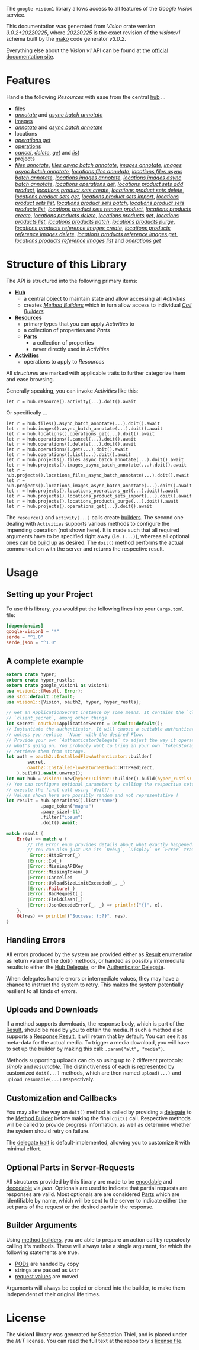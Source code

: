 <!---
DO NOT EDIT !
This file was generated automatically from 'src/mako/api/README.md.mako'
DO NOT EDIT !
-->
The `google-vision1` library allows access to all features of the *Google Vision* service.

This documentation was generated from *Vision* crate version *3.0.2+20220225*, where *20220225* is the exact revision of the *vision:v1* schema built by the [mako](http://www.makotemplates.org/) code generator *v3.0.2*.

Everything else about the *Vision* *v1* API can be found at the
[official documentation site](https://cloud.google.com/vision/).
# Features

Handle the following *Resources* with ease from the central [hub](https://docs.rs/google-vision1/3.0.2+20220225/google_vision1/Vision) ... 

* files
 * [*annotate*](https://docs.rs/google-vision1/3.0.2+20220225/google_vision1/api::FileAnnotateCall) and [*async batch annotate*](https://docs.rs/google-vision1/3.0.2+20220225/google_vision1/api::FileAsyncBatchAnnotateCall)
* [images](https://docs.rs/google-vision1/3.0.2+20220225/google_vision1/api::Image)
 * [*annotate*](https://docs.rs/google-vision1/3.0.2+20220225/google_vision1/api::ImageAnnotateCall) and [*async batch annotate*](https://docs.rs/google-vision1/3.0.2+20220225/google_vision1/api::ImageAsyncBatchAnnotateCall)
* locations
 * [*operations get*](https://docs.rs/google-vision1/3.0.2+20220225/google_vision1/api::LocationOperationGetCall)
* [operations](https://docs.rs/google-vision1/3.0.2+20220225/google_vision1/api::Operation)
 * [*cancel*](https://docs.rs/google-vision1/3.0.2+20220225/google_vision1/api::OperationCancelCall), [*delete*](https://docs.rs/google-vision1/3.0.2+20220225/google_vision1/api::OperationDeleteCall), [*get*](https://docs.rs/google-vision1/3.0.2+20220225/google_vision1/api::OperationGetCall) and [*list*](https://docs.rs/google-vision1/3.0.2+20220225/google_vision1/api::OperationListCall)
* projects
 * [*files annotate*](https://docs.rs/google-vision1/3.0.2+20220225/google_vision1/api::ProjectFileAnnotateCall), [*files async batch annotate*](https://docs.rs/google-vision1/3.0.2+20220225/google_vision1/api::ProjectFileAsyncBatchAnnotateCall), [*images annotate*](https://docs.rs/google-vision1/3.0.2+20220225/google_vision1/api::ProjectImageAnnotateCall), [*images async batch annotate*](https://docs.rs/google-vision1/3.0.2+20220225/google_vision1/api::ProjectImageAsyncBatchAnnotateCall), [*locations files annotate*](https://docs.rs/google-vision1/3.0.2+20220225/google_vision1/api::ProjectLocationFileAnnotateCall), [*locations files async batch annotate*](https://docs.rs/google-vision1/3.0.2+20220225/google_vision1/api::ProjectLocationFileAsyncBatchAnnotateCall), [*locations images annotate*](https://docs.rs/google-vision1/3.0.2+20220225/google_vision1/api::ProjectLocationImageAnnotateCall), [*locations images async batch annotate*](https://docs.rs/google-vision1/3.0.2+20220225/google_vision1/api::ProjectLocationImageAsyncBatchAnnotateCall), [*locations operations get*](https://docs.rs/google-vision1/3.0.2+20220225/google_vision1/api::ProjectLocationOperationGetCall), [*locations product sets add product*](https://docs.rs/google-vision1/3.0.2+20220225/google_vision1/api::ProjectLocationProductSetAddProductCall), [*locations product sets create*](https://docs.rs/google-vision1/3.0.2+20220225/google_vision1/api::ProjectLocationProductSetCreateCall), [*locations product sets delete*](https://docs.rs/google-vision1/3.0.2+20220225/google_vision1/api::ProjectLocationProductSetDeleteCall), [*locations product sets get*](https://docs.rs/google-vision1/3.0.2+20220225/google_vision1/api::ProjectLocationProductSetGetCall), [*locations product sets import*](https://docs.rs/google-vision1/3.0.2+20220225/google_vision1/api::ProjectLocationProductSetImportCall), [*locations product sets list*](https://docs.rs/google-vision1/3.0.2+20220225/google_vision1/api::ProjectLocationProductSetListCall), [*locations product sets patch*](https://docs.rs/google-vision1/3.0.2+20220225/google_vision1/api::ProjectLocationProductSetPatchCall), [*locations product sets products list*](https://docs.rs/google-vision1/3.0.2+20220225/google_vision1/api::ProjectLocationProductSetProductListCall), [*locations product sets remove product*](https://docs.rs/google-vision1/3.0.2+20220225/google_vision1/api::ProjectLocationProductSetRemoveProductCall), [*locations products create*](https://docs.rs/google-vision1/3.0.2+20220225/google_vision1/api::ProjectLocationProductCreateCall), [*locations products delete*](https://docs.rs/google-vision1/3.0.2+20220225/google_vision1/api::ProjectLocationProductDeleteCall), [*locations products get*](https://docs.rs/google-vision1/3.0.2+20220225/google_vision1/api::ProjectLocationProductGetCall), [*locations products list*](https://docs.rs/google-vision1/3.0.2+20220225/google_vision1/api::ProjectLocationProductListCall), [*locations products patch*](https://docs.rs/google-vision1/3.0.2+20220225/google_vision1/api::ProjectLocationProductPatchCall), [*locations products purge*](https://docs.rs/google-vision1/3.0.2+20220225/google_vision1/api::ProjectLocationProductPurgeCall), [*locations products reference images create*](https://docs.rs/google-vision1/3.0.2+20220225/google_vision1/api::ProjectLocationProductReferenceImageCreateCall), [*locations products reference images delete*](https://docs.rs/google-vision1/3.0.2+20220225/google_vision1/api::ProjectLocationProductReferenceImageDeleteCall), [*locations products reference images get*](https://docs.rs/google-vision1/3.0.2+20220225/google_vision1/api::ProjectLocationProductReferenceImageGetCall), [*locations products reference images list*](https://docs.rs/google-vision1/3.0.2+20220225/google_vision1/api::ProjectLocationProductReferenceImageListCall) and [*operations get*](https://docs.rs/google-vision1/3.0.2+20220225/google_vision1/api::ProjectOperationGetCall)




# Structure of this Library

The API is structured into the following primary items:

* **[Hub](https://docs.rs/google-vision1/3.0.2+20220225/google_vision1/Vision)**
    * a central object to maintain state and allow accessing all *Activities*
    * creates [*Method Builders*](https://docs.rs/google-vision1/3.0.2+20220225/google_vision1/client::MethodsBuilder) which in turn
      allow access to individual [*Call Builders*](https://docs.rs/google-vision1/3.0.2+20220225/google_vision1/client::CallBuilder)
* **[Resources](https://docs.rs/google-vision1/3.0.2+20220225/google_vision1/client::Resource)**
    * primary types that you can apply *Activities* to
    * a collection of properties and *Parts*
    * **[Parts](https://docs.rs/google-vision1/3.0.2+20220225/google_vision1/client::Part)**
        * a collection of properties
        * never directly used in *Activities*
* **[Activities](https://docs.rs/google-vision1/3.0.2+20220225/google_vision1/client::CallBuilder)**
    * operations to apply to *Resources*

All *structures* are marked with applicable traits to further categorize them and ease browsing.

Generally speaking, you can invoke *Activities* like this:

```Rust,ignore
let r = hub.resource().activity(...).doit().await
```

Or specifically ...

```ignore
let r = hub.files().async_batch_annotate(...).doit().await
let r = hub.images().async_batch_annotate(...).doit().await
let r = hub.locations().operations_get(...).doit().await
let r = hub.operations().cancel(...).doit().await
let r = hub.operations().delete(...).doit().await
let r = hub.operations().get(...).doit().await
let r = hub.operations().list(...).doit().await
let r = hub.projects().files_async_batch_annotate(...).doit().await
let r = hub.projects().images_async_batch_annotate(...).doit().await
let r = hub.projects().locations_files_async_batch_annotate(...).doit().await
let r = hub.projects().locations_images_async_batch_annotate(...).doit().await
let r = hub.projects().locations_operations_get(...).doit().await
let r = hub.projects().locations_product_sets_import(...).doit().await
let r = hub.projects().locations_products_purge(...).doit().await
let r = hub.projects().operations_get(...).doit().await
```

The `resource()` and `activity(...)` calls create [builders][builder-pattern]. The second one dealing with `Activities` 
supports various methods to configure the impending operation (not shown here). It is made such that all required arguments have to be 
specified right away (i.e. `(...)`), whereas all optional ones can be [build up][builder-pattern] as desired.
The `doit()` method performs the actual communication with the server and returns the respective result.

# Usage

## Setting up your Project

To use this library, you would put the following lines into your `Cargo.toml` file:

```toml
[dependencies]
google-vision1 = "*"
serde = "^1.0"
serde_json = "^1.0"
```

## A complete example

```Rust
extern crate hyper;
extern crate hyper_rustls;
extern crate google_vision1 as vision1;
use vision1::{Result, Error};
use std::default::Default;
use vision1::{Vision, oauth2, hyper, hyper_rustls};

// Get an ApplicationSecret instance by some means. It contains the `client_id` and 
// `client_secret`, among other things.
let secret: oauth2::ApplicationSecret = Default::default();
// Instantiate the authenticator. It will choose a suitable authentication flow for you, 
// unless you replace  `None` with the desired Flow.
// Provide your own `AuthenticatorDelegate` to adjust the way it operates and get feedback about 
// what's going on. You probably want to bring in your own `TokenStorage` to persist tokens and
// retrieve them from storage.
let auth = oauth2::InstalledFlowAuthenticator::builder(
        secret,
        oauth2::InstalledFlowReturnMethod::HTTPRedirect,
    ).build().await.unwrap();
let mut hub = Vision::new(hyper::Client::builder().build(hyper_rustls::HttpsConnector::with_native_roots().https_or_http().enable_http1().enable_http2().build()), auth);
// You can configure optional parameters by calling the respective setters at will, and
// execute the final call using `doit()`.
// Values shown here are possibly random and not representative !
let result = hub.operations().list("name")
             .page_token("magna")
             .page_size(-11)
             .filter("ipsum")
             .doit().await;

match result {
    Err(e) => match e {
        // The Error enum provides details about what exactly happened.
        // You can also just use its `Debug`, `Display` or `Error` traits
         Error::HttpError(_)
        |Error::Io(_)
        |Error::MissingAPIKey
        |Error::MissingToken(_)
        |Error::Cancelled
        |Error::UploadSizeLimitExceeded(_, _)
        |Error::Failure(_)
        |Error::BadRequest(_)
        |Error::FieldClash(_)
        |Error::JsonDecodeError(_, _) => println!("{}", e),
    },
    Ok(res) => println!("Success: {:?}", res),
}

```
## Handling Errors

All errors produced by the system are provided either as [Result](https://docs.rs/google-vision1/3.0.2+20220225/google_vision1/client::Result) enumeration as return value of
the doit() methods, or handed as possibly intermediate results to either the 
[Hub Delegate](https://docs.rs/google-vision1/3.0.2+20220225/google_vision1/client::Delegate), or the [Authenticator Delegate](https://docs.rs/yup-oauth2/*/yup_oauth2/trait.AuthenticatorDelegate.html).

When delegates handle errors or intermediate values, they may have a chance to instruct the system to retry. This 
makes the system potentially resilient to all kinds of errors.

## Uploads and Downloads
If a method supports downloads, the response body, which is part of the [Result](https://docs.rs/google-vision1/3.0.2+20220225/google_vision1/client::Result), should be
read by you to obtain the media.
If such a method also supports a [Response Result](https://docs.rs/google-vision1/3.0.2+20220225/google_vision1/client::ResponseResult), it will return that by default.
You can see it as meta-data for the actual media. To trigger a media download, you will have to set up the builder by making
this call: `.param("alt", "media")`.

Methods supporting uploads can do so using up to 2 different protocols: 
*simple* and *resumable*. The distinctiveness of each is represented by customized 
`doit(...)` methods, which are then named `upload(...)` and `upload_resumable(...)` respectively.

## Customization and Callbacks

You may alter the way an `doit()` method is called by providing a [delegate](https://docs.rs/google-vision1/3.0.2+20220225/google_vision1/client::Delegate) to the 
[Method Builder](https://docs.rs/google-vision1/3.0.2+20220225/google_vision1/client::CallBuilder) before making the final `doit()` call. 
Respective methods will be called to provide progress information, as well as determine whether the system should 
retry on failure.

The [delegate trait](https://docs.rs/google-vision1/3.0.2+20220225/google_vision1/client::Delegate) is default-implemented, allowing you to customize it with minimal effort.

## Optional Parts in Server-Requests

All structures provided by this library are made to be [encodable](https://docs.rs/google-vision1/3.0.2+20220225/google_vision1/client::RequestValue) and 
[decodable](https://docs.rs/google-vision1/3.0.2+20220225/google_vision1/client::ResponseResult) via *json*. Optionals are used to indicate that partial requests are responses 
are valid.
Most optionals are are considered [Parts](https://docs.rs/google-vision1/3.0.2+20220225/google_vision1/client::Part) which are identifiable by name, which will be sent to 
the server to indicate either the set parts of the request or the desired parts in the response.

## Builder Arguments

Using [method builders](https://docs.rs/google-vision1/3.0.2+20220225/google_vision1/client::CallBuilder), you are able to prepare an action call by repeatedly calling it's methods.
These will always take a single argument, for which the following statements are true.

* [PODs][wiki-pod] are handed by copy
* strings are passed as `&str`
* [request values](https://docs.rs/google-vision1/3.0.2+20220225/google_vision1/client::RequestValue) are moved

Arguments will always be copied or cloned into the builder, to make them independent of their original life times.

[wiki-pod]: http://en.wikipedia.org/wiki/Plain_old_data_structure
[builder-pattern]: http://en.wikipedia.org/wiki/Builder_pattern
[google-go-api]: https://github.com/google/google-api-go-client

# License
The **vision1** library was generated by Sebastian Thiel, and is placed 
under the *MIT* license.
You can read the full text at the repository's [license file][repo-license].

[repo-license]: https://github.com/Byron/google-apis-rsblob/main/LICENSE.md
